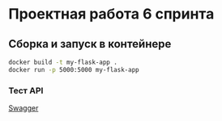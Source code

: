 # Проектная работа 6 спринта

## Сборка и запуск в контейнере

```bash
docker build -t my-flask-app .
docker run -p 5000:5000 my-flask-app
```

###  Тест API
[Swagger](http://127.0.0.1:5000/api/swagger)